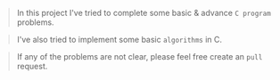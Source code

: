 > In this project I've tried to complete some basic & advance `C program` problems.

> I've also tried to implement some basic `algorithms` in C.

> If any of the problems are not clear, please feel free create an `pull` request.
